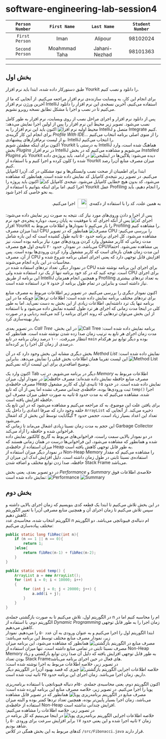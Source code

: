 # software-engineering-lab-session4

| `Person Number` | `First Name`  |  `Last Name`  | `Student Number` |
  |:-------------:|:-------------:|:----------------:|:----------------:|
| `First Person` |     Iman      |    Alipour    |     98102024     |
| `Second Person` | Moahmmad Taha | Jahani-Nezhad |     98101363     |
---
## بخش اول
طبق دستورکار داده شده، ابتدا باید نرم افزار Yourkit را دانلود و نصب کنیم.

برای انجام این کار، به وبسایت سازنده‌ی نرم افزار مراجعه می‌کنیم. از آنجایی که ما از آخرین ورژن نرم افزار IntelliJ استفاده می‌کنیم، آخرین نسخه‌ی این نرم افزار را دانلود می‌کنیم تا در نصب و اجرا با مشکل تطابق نسخه روبرو نشویم.

پس از دانلود نرم افزار و اجرای مراحل نصب از روی وبسایت، نرم افزار به طور کامل نصب می‌شود. تصویر زیر محیط این نرم افزار را پس از اولین اجرا نمایش می‌دهد:
![محیط اولیه نرم افزا](./images/01%20-%20Install%20Yourkit.png)
اکنون باید این نرم افزار را به IntelliJ متصل و Integrate کنیم.
<br>
برای انجام این کار گزینه‌ی _Profile With IDE..._ را از منوی اصلی برنامه انتخاب می‌کنیم و از لیست نرم‌افزارهای پیشنهادی، IntelliJ را انتخاب می‌کنیم.
<br>
اکنون برای اینکه مطمئن شویم Yourkit به درستی با IntelliJ هماهنگ شده است، وارد بخش _Plugins_ در نرم افزار IntelliJ می‌شویم و مشاهده می‌کنیم که در بخش _Installed Plugins_ نام Yourkit دیده می‌شود:
![پلاگین‌ها در اینتلیجی](./images/02%20-%20Integrate%20With%20IntelliJ.png)
در ادامه، باید پروژه‌ی داده شده را کلون کرده و اجرا کنیم و با استفاده از Yourkit میزان مصرف منابع آن‌را رصد کنیم.
<br>
ابتدا برای اطمینان از صحت نصب وابستگی‌ها و نبود مشکلی در کد، آن‌را کامپایل می‌کنیم. در تصویر زیر نتیجه‌ی کامپایل کد نمایش داده شده است. همانطور که مشاهده می‌شود، کد بدون هیچ خطایی کامپایل می‌شود.
![نتیجه‌ی کامپایل کد](./images/03%20-%20Compile%20Project.png)
اکنون باید پروژه را اجرا کنیم. اما برای اینکه بتوانیم با استفاده از Yourkit عمل Profiling را انجام دهیم، باید به نحو خاصی کد اجرا شود.

<p style="align-items: center; display: flex;" dir="rtl">
به همین علت، کد را با استفاده از دکمه‌ی
<img src="./images/Run%20With%20Profiler.png"  width="30px" height="30px" style="margin-left: 8px; margin-right: 8px">
اجرا می‌کنیم. 
</p>

پس از اجرا و دادن وروی‌های مورد نیاز کد، نتیجه به صورت زیر نمایش داده می‌شود:
![اجرای کد](./images/06%20-%20Run%20Project.png)
پس از آنکه اجرای کد با موفقیت به پایان رسید، دوباره پنجره‌ی خود نرم افزار Yourkit را باز می‌کنیم تا نمودارها و اطلاعات مربوط به Profiling را مشاهده کنیم.
<br>
ابتدا میزان مصرف CPU را بررسی می‌کنیم:
![مصرف CPU](./images/07%20-%20Cpu%20Usage.png)
همانطور که در تصویر مشاهده می‌شود، کل اجرای برنامه حدود ۵۰ ثانیه طول کشیده است که این بازه شامل مدت زمانی که کاربر مشغول وارد کردن ورودی‌های مورد نیاز برنامه بوده است، نیز می‌باشد.
در نمودار، حدود ۲۰ ثانیه‌ی اول هیچ مصرف CPUیی مشاهده نمی‌شود. احتمالا این مدت زمان همان بازه‌ای است که کاربر مشغول وارد کردن ورودی‌ها بوده است. پس از آن، مصرف CPU افزایش قابل توجهی دارد که یعنی اجرای اصلی برنامه شروع شده و محاسبات در این بازه انجام می‌شوند.
<br>
در نمودار دیگر، تعداد تردهای استفاده شده در CPU برای اجرای این برنامه نوشته شده است. توجه کنید که در کد خود برنامه تنها از یک ترد استفاده شده ولی CPU برای اجرای این برنامه از طریق IntelliJ و همچنین انجام همزمان Profiling به تعداد تردهای بیشتری نیاز داشته است و بنابراین در تمام طول برنامه از حدود ۷ ترد استفاده شده است.

اکنون نمودار دیگری را بررسی می‌کنیم. در تصویر زیر اطلاعات مربوط به مصرف منابع برای تردهای مختلف برنامه نمایش داده شده است:
![اطلاعات تردها](./images/08%20-%20Threads.png)
چونکه ما در این برنامه تنها یک ترد داشته‌ایم، اطلاعات زیادی از این بخش به دست نمی‌آید. اما به طور کلی در اینجا مدت زمانی که اجرای هر ترد طول کشیده نمایش داده می‌شود و با استفاده از این بخش می‌توان تردهایی که روند اجرای برنامه را کند می‌کنند ردیابی و در صورت نیاز بهینه‌سازی کرد.

در تصویر بعدی، _Call Tree_ برنامه نمایش داده شده است:
![Call Tree](./images/09%20-%20Call%20Tree.png)
در این بخش، مدت زمان اجرای هر تابع به ترتیب زمان صدا زده شدن نوشته شده است.
همانطور که انتظار می‌رفت، ۱۰۰ درصد زمان برنامه در تابع `main` بوده و دیگر توابع نیز هرکدام درصدی از زمان کل اجرا را پر کرده‌اند.

بخش دیگری مشابه این بخش وجود دارد که در آن _Method List_ نمایش داده شده است:
![Method List](./images/10%20-%20Method%20List.png)
این لیست تقریبا همان اطلاعات بخش قبلی را نمایش می‌دهد. بنابراین توضیح اضافه‌تری برای این لیست ارائه نمی‌کنیم.

اکنون وارد یک Tab دیگر در برنامه می‌شویم. در تب _Memory_ اطلاعات مربوط به مصرف منابع حافظه نمایش داده شده‌اند:
![مصرف حافظه](./images/11%20-%20Memory%20Usage.png)
در نمودار اول، میزان مصرف حافظه‌ی Heap نمایش داده شده است. در حدود ۱۵ ثانیه‌ی اول که کاربر مشغول ثبت ورودی‌ها بوده، حافظه‌ی چندانی مصرف نشده اما پس از آن که تابع `temp()` اجرا شده، مشاهده می‌کنیم که به مدت حدود ۵ ثانیه به صورت خطی میزان مصرف این حافظه افزایش یافته است.
<br>
برای یافتن علت این موضوع، به کد مراجعه می‌کنیم و مشاهده می‌شود که در این تابع یک حلقه وجود دارد که صرفا اعدادی را داخل یک `ArrayList` ذخیره می‌کند. از آنجایی که تعداد این اعداد بسیار زیاد است، حجمی حدود ۴ گیگابایت توسط این بخش از کد اشغال می‌شود.
<br>
این حجم به مدت زمان نسبتا زیادی اشغال می‌ماند تا زمانی که Garbage Collector فراخوانی شده و حافظه را آزاد می‌کند.
<br>
در دو نمودار بالایی سمت راست، فراخوانی‌های مربوط به گاربج کالکتور نمایش داده شده و همانطور که مشاهده می‌شود، این فراخوانی‌ها درست در همان زمانی هستند که میزان استفاده از حافظه‌ی Heap به طور قابل توجهی کاهش یافته است.
<br>
در نمودار دیگر میزان استفاده از Non-Heap Memory را مشاهده می‌کنیم که مقدار استفاده‌ی نسبتا ثابتی در طول زمان داشته است. دلیل افزایش اندک این میزان از حافظه، صدا زدن توابع مختلف و اضافه شدن Stack Frame می‌باشد.

در دو تصویر بعدی، یعنی بخش _Performance_ و _Summary_ خلاصه‌ی اطلاعات فوق نمایش داده شده است:
![Performance](./images/12%20-%20Performance.png)
![Summary](./images/13%20-%20Summary.png)

## بخش دوم
در این بخش تلاش می‌کنیم تا ابتدا یک قطعه کدی بنویسیم که زمان اجرای بالایی داشته و سپس تلاش می‌کنیم تا زمان اجرای آن و همچنین منابع مصرفی آن‌را با تغییر الگوریتم کاهش دهیم.
<br>
الگوریتم انتخاب شده، محاسبه‌ی عدد _n_ ام دنباله‌ی فیبوناتچی می‌باشد. دو الگوریتم مختلف پیاده‌سازی می‌کنیم:
```java
public static long fibRec(int n){
    if (n == 1 || n == 0){
        return 1;
    }else{
        return fibRec(n-1) + fibRec(n-2);
    }
}
```
```java
public static void temp() {
    ArrayList a = new ArrayList();
    for (int i = 0; i < 10000; i++)
    {
        for (int j = 0; j < 20000; j++) {
            a.add(i + j);
        }
    }
}
```
در الگوریتم اول، تلاش می‌کنیم تا به صورت بازگشتی جمله‌ی n ام را محاسبه کنیم اما در الگوریتم دوم، با استفاده از _Dynamic Programming_ زمان اجرا را به طور قابل توجهی کاهش می‌دهیم.
<br>
ابتدا الگوریتم اول را اجرا می‌کنیم و به عنوان ورودی به آن عدد ۵۰ را می‌دهیم. نمودار زیر، نمودار مصرف منابع مختلف توسط این برنامه می‌باشد:
![مصرف منابع در الگوریتم بازگشتی](./images/17%20-%20FibRec%20Performance.png)
همانطور که مشاهده می‌شود، این برنامه میزان مصرف نسبتا ثابتی در تمامی منابع داشته است. تنها میزان استفاده از Non-Heap Memory به طور قابل توجهی افزایش یافته که دلیل آن صدا زدن توابع بازگشتی و زیاد بودن تعداد Stack Frameهای فعال در حین اجرای برنامه می‌باشد.
<br>
در تصویر زیر، خلاصه اطلاعات مربوط به اجرا نوشته شده است:
![خلاصه اطلاعات اجرایی الگوریتم بازگشتی](./images/18%20-%20FibRec%20Summary.png)
چیزی که قصد بهبود آن‌را در الگوریتم دیگر داریم، زمان اجرا می‌باشد. زمان اجرای این برنامه حدود ۳۵ ثانیه ثبت شده است.

اکنون الگوریتم دوم، یعنی محاسبه‌ی جمله‌ی ۵۰ام دنباله فیبوناتچی با استفاده برنامه‌ریزی پویا را اجرا می‌کنیم. در تصویر زیر، خلاصه مصرف منابع این برنامه آورده شده است:
![مصرف منابع در الگوریتم برنامه‌ریزی پویا](./images/21%20-%20FibDp%20Performance.png)
همانطور که در تصویر قابل مشاهده می‌باشد، زمان اجرا بسیار پایین‌تر بوده، همچنین تعداد تردها کمتر بوده و البته میزان استفاده از حافظه‌ی Non-Heap افزایش چندانی نداشته است.
<br>
در تصویر زیر، خلاصه اطلاعات را مشاهده می‌کنیم:
![خلاصه اطلاعات اجرایی الگوریتم برنامه‌ریزی پویا](./images/22%20-%20FibDp%20Summary.png)
در اینجا می‌بینیم که کل برنامه در زمان ۲ ثانیه اجرا شده و این یعنی حدود ۱۷ برابر افزایش سرعت برای ورودی ۵۰ را شاهد بودیم.
<br>
کدهای مربوط به این بخش همگی در کلاس `/src/Fibonacci.java` قرار دارند.
